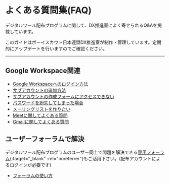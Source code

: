 # よくある質問集(FAQ)

デジタルツール配布プログラムに関して、DX推進室によく寄せられるQ&Aを掲載しています。

このガイドはボーイスカウト日本連盟DX推進室が制作・管理しています。定期的にアップデートを行いますのでご確認ください。

-------

## Google Workspace関連
- [Google Workspaceへのログイン方法](../google_workspace/how_to_login/index.md)
- [サブアカウントの追加方法](google_workspace/create_sub_accounts/index.md)
- [サブアカウントの作成フォームにアクセスできない](google_workspace/cannot_access_sub_account_form/index.md)
- [パスワードを紛失してしまった場合](google_workspace/password_recovery/index.md)
- [メーリングリストを作りたい](google_workspace/how_to_create_ml/index.md)
- [Meetに関してよくある質問](meet/)
- [Gmailに関してよくある質問](gmail/)

## ユーザーフォーラムで解決
デジタルツール配布プログラムのユーザー同士で問題を解決できる[専用フォーラム](https://groups.google.com/u/2/a/meet.scout.jp/g/users-group){:target="_blank" :rel="noreferrer"}もご活用下さい。(配布アカウントによるログインが必要です)

- [フォーラムの使い方](../group/HowtoUseUserForum/)

<!-- ## その他のツール -->
<!-- - Zoomに関してよくある質問 -->